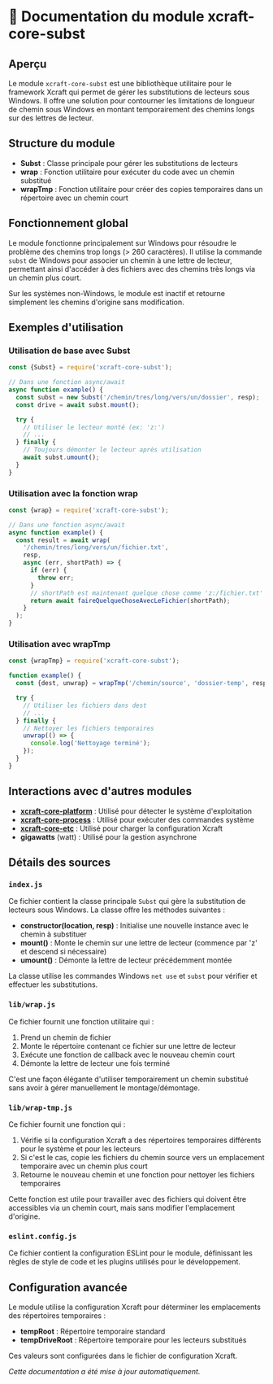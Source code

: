 # 📘 Documentation du module xcraft-core-subst

## Aperçu

Le module `xcraft-core-subst` est une bibliothèque utilitaire pour le framework Xcraft qui permet de gérer les substitutions de lecteurs sous Windows. Il offre une solution pour contourner les limitations de longueur de chemin sous Windows en montant temporairement des chemins longs sur des lettres de lecteur.

## Structure du module

- **Subst** : Classe principale pour gérer les substitutions de lecteurs
- **wrap** : Fonction utilitaire pour exécuter du code avec un chemin substitué
- **wrapTmp** : Fonction utilitaire pour créer des copies temporaires dans un répertoire avec un chemin court

## Fonctionnement global

Le module fonctionne principalement sur Windows pour résoudre le problème des chemins trop longs (> 260 caractères). Il utilise la commande `subst` de Windows pour associer un chemin à une lettre de lecteur, permettant ainsi d'accéder à des fichiers avec des chemins très longs via un chemin plus court.

Sur les systèmes non-Windows, le module est inactif et retourne simplement les chemins d'origine sans modification.

## Exemples d'utilisation

### Utilisation de base avec Subst

```javascript
const {Subst} = require('xcraft-core-subst');

// Dans une fonction async/await
async function example() {
  const subst = new Subst('/chemin/tres/long/vers/un/dossier', resp);
  const drive = await subst.mount();

  try {
    // Utiliser le lecteur monté (ex: 'z:')
    // ...
  } finally {
    // Toujours démonter le lecteur après utilisation
    await subst.umount();
  }
}
```

### Utilisation avec la fonction wrap

```javascript
const {wrap} = require('xcraft-core-subst');

// Dans une fonction async/await
async function example() {
  const result = await wrap(
    '/chemin/tres/long/vers/un/fichier.txt',
    resp,
    async (err, shortPath) => {
      if (err) {
        throw err;
      }
      // shortPath est maintenant quelque chose comme 'z:/fichier.txt'
      return await faireQuelqueChoseAvecLeFichier(shortPath);
    }
  );
}
```

### Utilisation avec wrapTmp

```javascript
const {wrapTmp} = require('xcraft-core-subst');

function example() {
  const {dest, unwrap} = wrapTmp('/chemin/source', 'dossier-temp', resp);

  try {
    // Utiliser les fichiers dans dest
    // ...
  } finally {
    // Nettoyer les fichiers temporaires
    unwrap(() => {
      console.log('Nettoyage terminé');
    });
  }
}
```

## Interactions avec d'autres modules

- **[xcraft-core-platform]** : Utilisé pour détecter le système d'exploitation
- **[xcraft-core-process]** : Utilisé pour exécuter des commandes système
- **[xcraft-core-etc]** : Utilisé pour charger la configuration Xcraft
- **gigawatts** (watt) : Utilisé pour la gestion asynchrone

## Détails des sources

### `index.js`

Ce fichier contient la classe principale `Subst` qui gère la substitution de lecteurs sous Windows. La classe offre les méthodes suivantes :

- **constructor(location, resp)** : Initialise une nouvelle instance avec le chemin à substituer
- **mount()** : Monte le chemin sur une lettre de lecteur (commence par 'z' et descend si nécessaire)
- **umount()** : Démonte la lettre de lecteur précédemment montée

La classe utilise les commandes Windows `net use` et `subst` pour vérifier et effectuer les substitutions.

### `lib/wrap.js`

Ce fichier fournit une fonction utilitaire qui :

1. Prend un chemin de fichier
2. Monte le répertoire contenant ce fichier sur une lettre de lecteur
3. Exécute une fonction de callback avec le nouveau chemin court
4. Démonte la lettre de lecteur une fois terminé

C'est une façon élégante d'utiliser temporairement un chemin substitué sans avoir à gérer manuellement le montage/démontage.

### `lib/wrap-tmp.js`

Ce fichier fournit une fonction qui :

1. Vérifie si la configuration Xcraft a des répertoires temporaires différents pour le système et pour les lecteurs
2. Si c'est le cas, copie les fichiers du chemin source vers un emplacement temporaire avec un chemin plus court
3. Retourne le nouveau chemin et une fonction pour nettoyer les fichiers temporaires

Cette fonction est utile pour travailler avec des fichiers qui doivent être accessibles via un chemin court, mais sans modifier l'emplacement d'origine.

### `eslint.config.js`

Ce fichier contient la configuration ESLint pour le module, définissant les règles de style de code et les plugins utilisés pour le développement.

## Configuration avancée

Le module utilise la configuration Xcraft pour déterminer les emplacements des répertoires temporaires :

- **tempRoot** : Répertoire temporaire standard
- **tempDriveRoot** : Répertoire temporaire pour les lecteurs substitués

Ces valeurs sont configurées dans le fichier de configuration Xcraft.

_Cette documentation a été mise à jour automatiquement._

[xcraft-core-platform]: https://github.com/Xcraft-Inc/xcraft-core-platform
[xcraft-core-process]: https://github.com/Xcraft-Inc/xcraft-core-process
[xcraft-core-etc]: https://github.com/Xcraft-Inc/xcraft-core-etc
